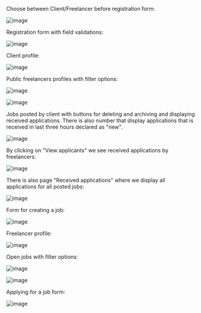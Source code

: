 
Choose between Client/Freelancer before registration form:

![image](https://github.com/sjankdev/clickcraftsman-backend/assets/120321222/8f1940c2-1b65-437f-a4f0-18c545971f22)

Registration form with field validations:

![image](https://github.com/sjankdev/clickcraftsman-backend/assets/120321222/0a9e0f70-029d-4ed6-be86-b0bb0fa13cae)

Client profile:

![image](https://github.com/sjankdev/clickcraftsman-backend/assets/120321222/025d4e35-16c4-40c7-aa41-38c1af69db6c)

Public freelancers profiles with filter options:

![image](https://github.com/sjankdev/clickcraftsman-backend/assets/120321222/41db5ef8-629e-4cb5-b45f-b654caa040ed)

![image](https://github.com/sjankdev/clickcraftsman-backend/assets/120321222/56f55093-c9bd-4ee6-b75d-13feb0c1adc2)

Jobs posted by client with buttons for deleting and archiving and displaying received applications. There is also number that display applications that is received in last three hours declared as "new".

![image](https://github.com/sjankdev/clickcraftsman-backend/assets/120321222/221c9673-ac65-4644-83ac-28152d2d95b6)

By clicking on "View applicants" we see received applications by freelancers.

![image](https://github.com/sjankdev/clickcraftsman-backend/assets/120321222/1bebf81e-013b-4ed6-a0de-792a68e10bee)

There is also page "Received applications" where we display all applications for all posted jobs:

![image](https://github.com/sjankdev/clickcraftsman-backend/assets/120321222/57703541-00cb-4088-a23c-b0014ab49d51)

Form for creating a job:

![image](https://github.com/sjankdev/clickcraftsman-backend/assets/120321222/510c8658-f9a6-4488-93e0-acea88488e85)

Freelancer profile:

![image](https://github.com/sjankdev/clickcraftsman-backend/assets/120321222/92d08ac2-8581-422d-8b3e-3e2ffdd19108)

Open jobs with filter options:

![image](https://github.com/sjankdev/clickcraftsman-backend/assets/120321222/8b94cfc2-f5ed-4207-89b7-c230aa164150)

![image](https://github.com/sjankdev/clickcraftsman-backend/assets/120321222/0787d44f-c857-4b99-84c2-6ce0825b8cfe)

Applying for a job form:

![image](https://github.com/sjankdev/clickcraftsman-backend/assets/120321222/7a4f32b1-6756-41ee-8de4-275a37e7d5e5)
